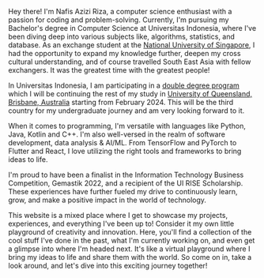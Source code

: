 Hey there! I'm Nafis Azizi Riza, a computer science enthusiast with a passion for coding and problem-solving. Currently, I'm pursuing my Bachelor's degree in Computer Science at Universitas Indonesia, where I've been diving deep into various subjects like, algorithms, statistics, and database. As an exchange student at the [National University of Singapore](https://www.nus.edu.sg/gro/global-programmes/student-exchange/incoming-exchangers), I had the opportunity to expand my knowledge further, deepen my cross cultural understanding, and of course travelled South East Asia with fellow exchangers. It was the greatest time with the greatest people!

In Universitas Indonesia, I am participating in a [double degree program](https://cs.ui.ac.id/sarjana-ilmu-komputer-kelas-internasional/) which I will be continuing the rest of my study in [University of Queensland, Brisbane, Australia](https://www.uq.edu.au/) starting from February 2024. This will be the third country for my undergraduate journey and am very looking forward to it.

When it comes to programming, I'm versatile with languages like Python, Java, Kotlin and C++. I'm also well-versed in the realm of software development, data analysis & AI/ML. From TensorFlow and PyTorch to Flutter and React, I love utilizing the right tools and frameworks to bring ideas to life.

I'm proud to have been a finalist in the Information Technology Business Competition, Gemastik 2022, and a recipient of the UI RISE Scholarship. These experiences have further fueled my drive to continuously learn, grow, and make a positive impact in the world of technology.

This website is a mixed place where I get to showcase my projects, experiences, and everything I've been up to! Consider it my own little playground of creativity and innovation. Here, you'll find a collection of the cool stuff I've done in the past, what I'm currently working on, and even get a glimpse into where I'm headed next. It's like a virtual playground where I bring my ideas to life and share them with the world. So come on in, take a look around, and let's dive into this exciting journey together!
